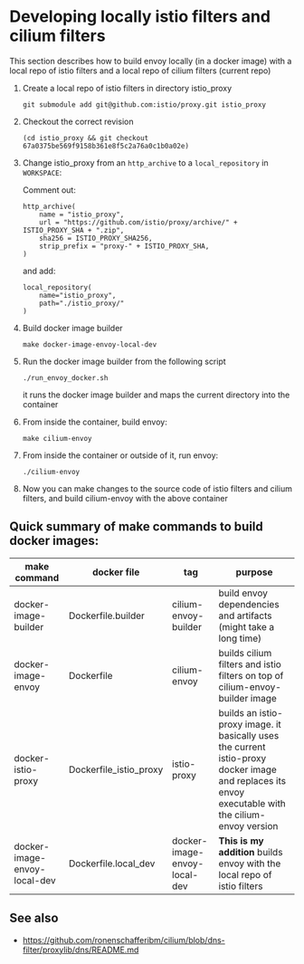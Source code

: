 # Developing locally istio filters and cilium filters

This section describes how to build envoy locally (in a docker image) with a local repo of istio filters and a local repo of cilium filters (current repo)


1. Create a local repo of istio filters in directory istio_proxy
    ```
    git submodule add git@github.com:istio/proxy.git istio_proxy
    ```

1. Checkout the correct revision
    ```
    (cd istio_proxy && git checkout 67a0375be569f9158b361e8f5c2a76a0c1b0a02e)
    ```

1. Change istio_proxy from an `http_archive` to a `local_repository` in `WORKSPACE`:

    Comment out:
    ```
    http_archive(
        name = "istio_proxy",
        url = "https://github.com/istio/proxy/archive/" + ISTIO_PROXY_SHA + ".zip",
        sha256 = ISTIO_PROXY_SHA256,
        strip_prefix = "proxy-" + ISTIO_PROXY_SHA,
    )
    ```
    and add:
    ```
    local_repository(
        name="istio_proxy",
        path="./istio_proxy/"
    )
    ```

1. Build docker image builder
    ```
    make docker-image-envoy-local-dev
    ```

1. Run the docker image builder from the following script
    ```
    ./run_envoy_docker.sh
    ```
    it runs the docker image builder and maps the current directory into the container
    
1. From inside the container, build envoy:
    ```
    make cilium-envoy
    ```

1. From inside the container or outside of it, run envoy:
    ```
    ./cilium-envoy
    ```
    
1. Now you can make changes to the source code of istio filters and cilium filters, and build cilium-envoy with the above container


## Quick summary of make commands to build docker images:

| make command    | docker file | tag | purpose |
| --------------- | ----------- | --- |---------|
| docker-image-builder | Dockerfile.builder | cilium-envoy-builder | build envoy dependencies and artifacts (might take a long time) |
| docker-image-envoy | Dockerfile | cilium-envoy | builds cilium filters and istio filters on top of cilium-envoy-builder image |
| docker-istio-proxy | Dockerfile_istio_proxy | istio-proxy | builds an istio-proxy image. it basically uses the current istio-proxy docker image and replaces its envoy executable with the cilium-envoy version | 
| docker-image-envoy-local-dev | Dockerfile.local_dev | docker-image-envoy-local-dev | **This is my addition** builds envoy with the local repo of istio filters |


## See also
- https://github.com/ronenschafferibm/cilium/blob/dns-filter/proxylib/dns/README.md